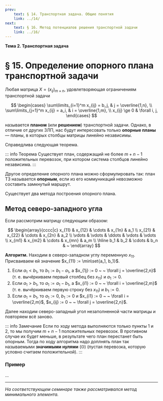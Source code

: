 ```yaml
---
prev:
    text: § 14. Транспортная задача. Общие понятия
    link: ../14/
next:
    text: § 16. Метод потенциалов решения транспортной задачи
    link: ../16/
---
```


**Тема 2. Транспортная задача**

# § 15. Определение опорного плана транспортной задачи

Любая матрица $X = (x_{ij})_{m \times n}$, удовлетворяющая ограничениям транспортной задачи

$$
\begin{cases}
\sum\limits_{i=1}^m x_{ij} = b_j, & j = \overline{1,n}, \\
\sum\limits_{j=1}^m x_{ij} = a_i, & i = \overline{1,m}, \\
x_{ij} \ge 0 & \forall i, j,
\end{cases}
$$

называется **планом** (или **решением**) транспортной задачи. Однако, в отличие от других ЗЛП, нас будут интересовать только **опорные планы** — планы, в которых столбцы матрицы линейно независимы.

Справедлива следующая теорема.

::: info Теорема
Существует план, содержащий не более $m + n - 1$ положительных перевозок, при котором система столбцов линейно независима.
:::

Другое определение опорного плана можно сформулировать так: план ТЗ называется **опорным**, если из его коммуникаций невозможно составить замкнутый маршрут.

Существует два метода построения опорного плана.

## Метод северо-западного угла

Если рассмотрим матрицу следующим образом:

$$
\begin{array}{cccc|c}
x_{11} & x_{12} & \cdots & x_{1n} & a_1 \\
x_{21} & x_{22} & \cdots & x_{2n} & a_2 \\
\vdots & \vdots & \ddots & \vdots & \vdots \\
x_{m1} & x_{m2} & \cdots & x_{mn} & a_m \\
\hline
b_1 & b_2 & \cdots & b_n & ~
\end{array}
$$

**Алгоритм.** Находим в северо-западном углу переменную $x_{11}$. Присваиваем ей значение $x_{11} := \min\set{a_1, b_1}$.

1. Если $a_1 < b_1$, то $b_1 := b_1 - a_1$, а $x_{1j} := 0 ~ ~ \forall j = \overline{2,n}$ (т. е. вычёркиваем первый столбец без $x_{11}$) и $a_1 := 0$.
1. Если $a_1 > b_1$, то $a_1 := a_1 - b_1$, а $x_{i1} := 0 ~ ~ \forall i = \overline{2,m}$ (т. е. вычёркиваем первую строку без $x_{11}$) и $b_1 := 0$.
3. Если $a_1 = b_1$, то $a_1 := 0$, $b_1 := 0$ и $x_{i1} := 0 ~ ~ \forall i = \overline{2,m}$, $x_{ij} := 0 ~ ~ \forall j = \overline{2,n}$.

Далее находим северо-западный угол незаполненной части матрицы и повторяем всё заново.

::: info Замечание
Если по ходу метода выполняются только пункты 1 и 2, то мы получим $m + n - 1$ положительных перевозок. В противном случае их будет меньше, в результате чего план перестанет быть опорным. Тогда по ходу алгоритма надо доплнять план так называемыми **значимыми нулями** ($\mathbb{O}$) (пустая перевозка, которую условно считаем положительной).
:::

### Пример

...

---

*На соответствующем семинаре также рассматривался метод минимального элемента.*